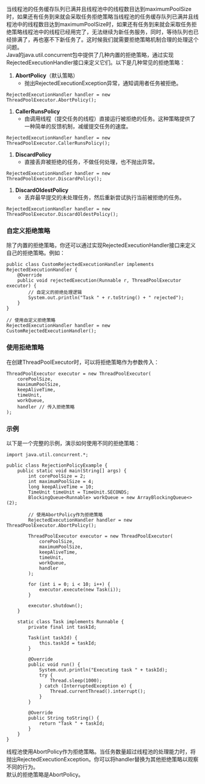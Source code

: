 当线程池的任务缓存队列已满并且线程池中的线程数目达到maximumPoolSize时，如果还有任务到来就会采取任务拒绝策略当线程池的任务缓存队列已满并且线程池中的线程数目达到maximumPoolSize时，如果还有任务到来就会采取任务拒绝策略线程池中的线程已经用完了，无法继续为新任务服务，同时，等待队列也已经排满了，再也塞不下新任务了。这时候我们就需要拒绝策略机制合理的处理这个问题。<br />Java的java.util.concurrent包中提供了几种内置的拒绝策略，通过实现RejectedExecutionHandler接口来定义它们。以下是几种常见的拒绝策略：

1. **AbortPolicy**（默认策略）
   - 抛出RejectedExecutionException异常，通知调用者任务被拒绝。
```
RejectedExecutionHandler handler = new ThreadPoolExecutor.AbortPolicy();
```

1. **CallerRunsPolicy**
   - 由调用线程（提交任务的线程）直接运行被拒绝的任务。这种策略提供了一种简单的反馈机制，减缓提交任务的速度。
```
RejectedExecutionHandler handler = new ThreadPoolExecutor.CallerRunsPolicy();
```

1. **DiscardPolicy**
   - 直接丢弃被拒绝的任务，不做任何处理，也不抛出异常。
```
RejectedExecutionHandler handler = new ThreadPoolExecutor.DiscardPolicy();
```

1. **DiscardOldestPolicy**
   - 丢弃最早提交的未处理任务，然后重新尝试执行当前被拒绝的任务。
```
RejectedExecutionHandler handler = new ThreadPoolExecutor.DiscardOldestPolicy();
```
### 自定义拒绝策略
除了内置的拒绝策略，你还可以通过实现RejectedExecutionHandler接口来定义自己的拒绝策略。例如：
```
public class CustomRejectedExecutionHandler implements RejectedExecutionHandler {
    @Override
    public void rejectedExecution(Runnable r, ThreadPoolExecutor executor) {
        // 自定义的拒绝处理逻辑
        System.out.println("Task " + r.toString() + " rejected");
    }
}

// 使用自定义拒绝策略
RejectedExecutionHandler handler = new CustomRejectedExecutionHandler();
```
### 使用拒绝策略
在创建ThreadPoolExecutor时，可以将拒绝策略作为参数传入：
```
ThreadPoolExecutor executor = new ThreadPoolExecutor(
    corePoolSize,
    maximumPoolSize,
    keepAliveTime,
    timeUnit,
    workQueue,
    handler // 传入拒绝策略
);
```
### 示例
以下是一个完整的示例，演示如何使用不同的拒绝策略：
```
import java.util.concurrent.*;

public class RejectionPolicyExample {
    public static void main(String[] args) {
        int corePoolSize = 2;
        int maximumPoolSize = 4;
        long keepAliveTime = 10;
        TimeUnit timeUnit = TimeUnit.SECONDS;
        BlockingQueue<Runnable> workQueue = new ArrayBlockingQueue<>(2);

        // 使用AbortPolicy作为拒绝策略
        RejectedExecutionHandler handler = new ThreadPoolExecutor.AbortPolicy();

        ThreadPoolExecutor executor = new ThreadPoolExecutor(
            corePoolSize,
            maximumPoolSize,
            keepAliveTime,
            timeUnit,
            workQueue,
            handler
        );

        for (int i = 0; i < 10; i++) {
            executor.execute(new Task(i));
        }

        executor.shutdown();
    }

    static class Task implements Runnable {
        private final int taskId;

        Task(int taskId) {
            this.taskId = taskId;
        }

        @Override
        public void run() {
            System.out.println("Executing task " + taskId);
            try {
                Thread.sleep(1000);
            } catch (InterruptedException e) {
                Thread.currentThread().interrupt();
            }
        }

        @Override
        public String toString() {
            return "Task " + taskId;
        }
    }
}
```
线程池使用AbortPolicy作为拒绝策略。当任务数量超过线程池的处理能力时，将抛出RejectedExecutionException。你可以将handler替换为其他拒绝策略以观察不同的行为。<br />默认的拒绝策略是AbortPolicy。
